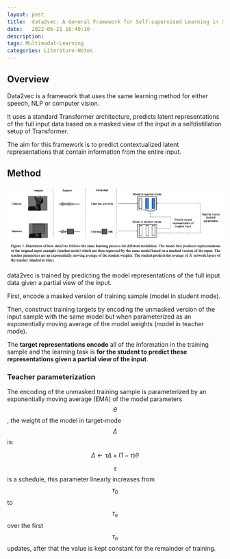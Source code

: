 ```yaml
---
layout: post
title:  data2vec: A General Framework for Self-supervised Learning in Speech, Vision and Language
date:   2022-06-21 16:40:16
description: 
tags: Multimodal-Learning
categories: Literature-Notes
---
```


## Overview

Data2vec is a framework that uses the same learning method for either speech, NLP or computer vision. 

It uses a standard Transformer architecture, predicts latent representations of the full input data based on a masked view of the input in a selfdistillation setup of Transformer. 

The aim for this framework is to predict contextualized latent representations that contain information from the entire input. 

## Method

![alt img](https://github.com/YimingXu1/multimodel-learning-notes/blob/main/Papers/ref/data2vec1.jpg)

data2vec is trained by predicting the model representations of the full input data given a partial view of the input.

First, encode a masked version of training sample (model in student mode).

Then, construct training targets by encoding the unmasked version of the input sample with the same model but when parameterized as an exponentially moving average of the model weights (model in teacher mode).

The **target representations encode** all of the information in the training sample and the learning task is **for the student to predict these representations given a partial view of the input**.

### Teacher parameterization

The encoding of the unmasked training sample is parameterized by an exponentially moving average (EMA) of the model parameters $$\theta$$, the weight of the model in target-mode $$\Delta$$ is:

$$\Delta \gets \tau \Delta + (1-\tau)\theta$$

$$\tau$$ is a schedule, this parameter linearly increases from $$\tau _{0}$$ to $$\tau _{e}$$ over the first $$\tau _n$$ updates, after that the value is kept constant for the remainder of training.